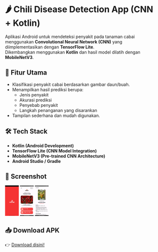 # 🌶️ Chili Disease Detection App (CNN + Kotlin)

Aplikasi Android untuk mendeteksi penyakit pada tanaman cabai menggunakan **Convolutional Neural Network (CNN)** yang diimplementasikan dengan **TensorFlow Lite**.  
Dikembangkan menggunakan **Kotlin** dan hasil model dilatih dengan **MobileNetV3**.

## 📱 Fitur Utama
- Klasifikasi penyakit cabai berdasarkan gambar daun/buah.  
- Menampilkan hasil prediksi berupa:
  - Jenis penyakit  
  - Akurasi prediksi  
  - Penyebab penyakit  
  - Langkah penanganan yang disarankan  
- Tampilan sederhana dan mudah digunakan.  

## 🛠️ Tech Stack
- **Kotlin (Android Development)**  
- **TensorFlow Lite (CNN Model Integration)**  
- **MobileNetV3 (Pre-trained CNN Architecture)**  
- **Android Studio / Gradle**  

## 📸 Screenshot
<img src="Screenshot/ss3.jpg" alt="Screenshot" height="100"/>
<img src="Screenshot/ss1.jpg" alt="Screenshot" height="100"/>
<img src="Screenshot/ss2.jpg" alt="Screenshot" height="100"/>

## 📥 Download APK
👉 [Download disini!](https://drive.google.com/file/d/1YIc_r65-eDBhyx7Osbudo8_hKsK5Uqi8/view?usp=sharing)

